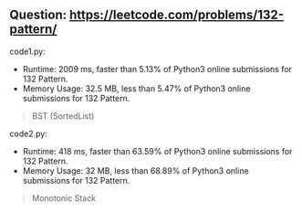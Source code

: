 ## Question: https://leetcode.com/problems/132-pattern/

code1.py:
* Runtime: 2009 ms, faster than 5.13% of Python3 online submissions for 132 Pattern.
* Memory Usage: 32.5 MB, less than 5.47% of Python3 online submissions for 132 Pattern.
> BST (SortedList)

code2.py:
* Runtime: 418 ms, faster than 63.59% of Python3 online submissions for 132 Pattern.
* Memory Usage: 32 MB, less than 68.89% of Python3 online submissions for 132 Pattern.
> Monotonic Stack